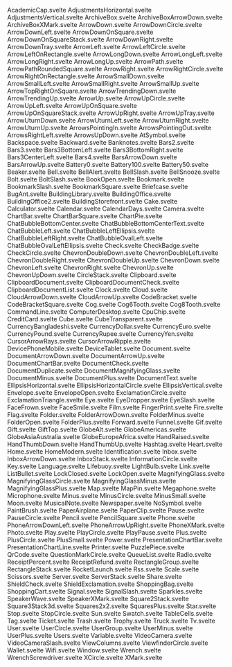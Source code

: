AcademicCap.svelte
AdjustmentsHorizontal.svelte
AdjustmentsVertical.svelte
ArchiveBox.svelte
ArchiveBoxArrowDown.svelte
ArchiveBoxXMark.svelte
ArrowDown.svelte
ArrowDownCircle.svelte
ArrowDownLeft.svelte
ArrowDownOnSquare.svelte
ArrowDownOnSquareStack.svelte
ArrowDownRight.svelte
ArrowDownTray.svelte
ArrowLeft.svelte
ArrowLeftCircle.svelte
ArrowLeftOnRectangle.svelte
ArrowLongDown.svelte
ArrowLongLeft.svelte
ArrowLongRight.svelte
ArrowLongUp.svelte
ArrowPath.svelte
ArrowPathRoundedSquare.svelte
ArrowRight.svelte
ArrowRightCircle.svelte
ArrowRightOnRectangle.svelte
ArrowSmallDown.svelte
ArrowSmallLeft.svelte
ArrowSmallRight.svelte
ArrowSmallUp.svelte
ArrowTopRightOnSquare.svelte
ArrowTrendingDown.svelte
ArrowTrendingUp.svelte
ArrowUp.svelte
ArrowUpCircle.svelte
ArrowUpLeft.svelte
ArrowUpOnSquare.svelte
ArrowUpOnSquareStack.svelte
ArrowUpRight.svelte
ArrowUpTray.svelte
ArrowUturnDown.svelte
ArrowUturnLeft.svelte
ArrowUturnRight.svelte
ArrowUturnUp.svelte
ArrowsPointingIn.svelte
ArrowsPointingOut.svelte
ArrowsRightLeft.svelte
ArrowsUpDown.svelte
AtSymbol.svelte
Backspace.svelte
Backward.svelte
Banknotes.svelte
Bars2.svelte
Bars3.svelte
Bars3BottomLeft.svelte
Bars3BottomRight.svelte
Bars3CenterLeft.svelte
Bars4.svelte
BarsArrowDown.svelte
BarsArrowUp.svelte
Battery0.svelte
Battery100.svelte
Battery50.svelte
Beaker.svelte
Bell.svelte
BellAlert.svelte
BellSlash.svelte
BellSnooze.svelte
Bolt.svelte
BoltSlash.svelte
BookOpen.svelte
Bookmark.svelte
BookmarkSlash.svelte
BookmarkSquare.svelte
Briefcase.svelte
BugAnt.svelte
BuildingLibrary.svelte
BuildingOffice.svelte
BuildingOffice2.svelte
BuildingStorefront.svelte
Cake.svelte
Calculator.svelte
Calendar.svelte
CalendarDays.svelte
Camera.svelte
ChartBar.svelte
ChartBarSquare.svelte
ChartPie.svelte
ChatBubbleBottomCenter.svelte
ChatBubbleBottomCenterText.svelte
ChatBubbleLeft.svelte
ChatBubbleLeftEllipsis.svelte
ChatBubbleLeftRight.svelte
ChatBubbleOvalLeft.svelte
ChatBubbleOvalLeftEllipsis.svelte
Check.svelte
CheckBadge.svelte
CheckCircle.svelte
ChevronDoubleDown.svelte
ChevronDoubleLeft.svelte
ChevronDoubleRight.svelte
ChevronDoubleUp.svelte
ChevronDown.svelte
ChevronLeft.svelte
ChevronRight.svelte
ChevronUp.svelte
ChevronUpDown.svelte
CircleStack.svelte
Clipboard.svelte
ClipboardDocument.svelte
ClipboardDocumentCheck.svelte
ClipboardDocumentList.svelte
Clock.svelte
Cloud.svelte
CloudArrowDown.svelte
CloudArrowUp.svelte
CodeBracket.svelte
CodeBracketSquare.svelte
Cog.svelte
Cog6Tooth.svelte
Cog8Tooth.svelte
CommandLine.svelte
ComputerDesktop.svelte
CpuChip.svelte
CreditCard.svelte
Cube.svelte
CubeTransparent.svelte
CurrencyBangladeshi.svelte
CurrencyDollar.svelte
CurrencyEuro.svelte
CurrencyPound.svelte
CurrencyRupee.svelte
CurrencyYen.svelte
CursorArrowRays.svelte
CursorArrowRipple.svelte
DevicePhoneMobile.svelte
DeviceTablet.svelte
Document.svelte
DocumentArrowDown.svelte
DocumentArrowUp.svelte
DocumentChartBar.svelte
DocumentCheck.svelte
DocumentDuplicate.svelte
DocumentMagnifyingGlass.svelte
DocumentMinus.svelte
DocumentPlus.svelte
DocumentText.svelte
EllipsisHorizontal.svelte
EllipsisHorizontalCircle.svelte
EllipsisVertical.svelte
Envelope.svelte
EnvelopeOpen.svelte
ExclamationCircle.svelte
ExclamationTriangle.svelte
Eye.svelte
EyeDropper.svelte
EyeSlash.svelte
FaceFrown.svelte
FaceSmile.svelte
Film.svelte
FingerPrint.svelte
Fire.svelte
Flag.svelte
Folder.svelte
FolderArrowDown.svelte
FolderMinus.svelte
FolderOpen.svelte
FolderPlus.svelte
Forward.svelte
Funnel.svelte
Gif.svelte
Gift.svelte
GiftTop.svelte
GlobeAlt.svelte
GlobeAmericas.svelte
GlobeAsiaAustralia.svelte
GlobeEuropeAfrica.svelte
HandRaised.svelte
HandThumbDown.svelte
HandThumbUp.svelte
Hashtag.svelte
Heart.svelte
Home.svelte
HomeModern.svelte
Identification.svelte
Inbox.svelte
InboxArrowDown.svelte
InboxStack.svelte
InformationCircle.svelte
Key.svelte
Language.svelte
Lifebuoy.svelte
LightBulb.svelte
Link.svelte
ListBullet.svelte
LockClosed.svelte
LockOpen.svelte
MagnifyingGlass.svelte
MagnifyingGlassCircle.svelte
MagnifyingGlassMinus.svelte
MagnifyingGlassPlus.svelte
Map.svelte
MapPin.svelte
Megaphone.svelte
Microphone.svelte
Minus.svelte
MinusCircle.svelte
MinusSmall.svelte
Moon.svelte
MusicalNote.svelte
Newspaper.svelte
NoSymbol.svelte
PaintBrush.svelte
PaperAirplane.svelte
PaperClip.svelte
Pause.svelte
PauseCircle.svelte
Pencil.svelte
PencilSquare.svelte
Phone.svelte
PhoneArrowDownLeft.svelte
PhoneArrowUpRight.svelte
PhoneXMark.svelte
Photo.svelte
Play.svelte
PlayCircle.svelte
PlayPause.svelte
Plus.svelte
PlusCircle.svelte
PlusSmall.svelte
Power.svelte
PresentationChartBar.svelte
PresentationChartLine.svelte
Printer.svelte
PuzzlePiece.svelte
QrCode.svelte
QuestionMarkCircle.svelte
QueueList.svelte
Radio.svelte
ReceiptPercent.svelte
ReceiptRefund.svelte
RectangleGroup.svelte
RectangleStack.svelte
RocketLaunch.svelte
Rss.svelte
Scale.svelte
Scissors.svelte
Server.svelte
ServerStack.svelte
Share.svelte
ShieldCheck.svelte
ShieldExclamation.svelte
ShoppingBag.svelte
ShoppingCart.svelte
Signal.svelte
SignalSlash.svelte
Sparkles.svelte
SpeakerWave.svelte
SpeakerXMark.svelte
Square2Stack.svelte
Square3Stack3d.svelte
Squares2x2.svelte
SquaresPlus.svelte
Star.svelte
Stop.svelte
StopCircle.svelte
Sun.svelte
Swatch.svelte
TableCells.svelte
Tag.svelte
Ticket.svelte
Trash.svelte
Trophy.svelte
Truck.svelte
Tv.svelte
User.svelte
UserCircle.svelte
UserGroup.svelte
UserMinus.svelte
UserPlus.svelte
Users.svelte
Variable.svelte
VideoCamera.svelte
VideoCameraSlash.svelte
ViewColumns.svelte
ViewfinderCircle.svelte
Wallet.svelte
Wifi.svelte
Window.svelte
Wrench.svelte
WrenchScrewdriver.svelte
XCircle.svelte
XMark.svelte